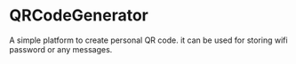 # QRCodeGenerator
A simple platform to create personal QR code. it can be used for storing wifi password or any messages.
